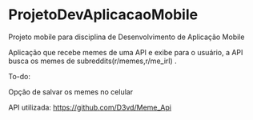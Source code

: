 # ProjetoDevAplicacaoMobile
Projeto mobile para disciplina de Desenvolvimento de Aplicação Mobile

Aplicação que recebe memes de uma API e exibe para o usuário, a API busca os memes de subreddits(r/memes,r/me_irl) .

To-do:

Opção de salvar os memes no celular

API utilizada: https://github.com/D3vd/Meme_Api
